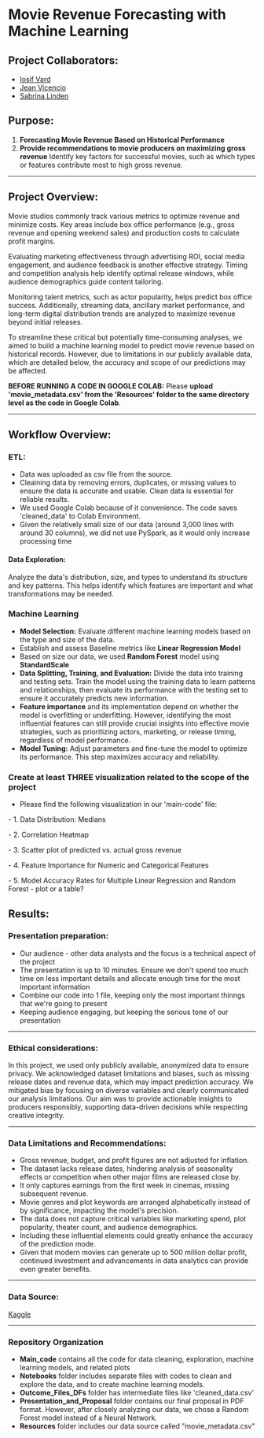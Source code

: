 # Movie Revenue Forecasting with Machine Learning

## Project Collaborators:
* [Iosif Vard](https://github.com/IosifVard)
* [Jean Vicencio](https://github.com/jpvicencio)
* [Sabrina Linden](https://github.com/LegallyNotBlonde)


## Purpose: 
1. **Forecasting Movie Revenue Based on Historical Performance**
2. **Provide recommendations to movie producers on maximizing gross revenue**
Identify key factors for successful movies, such as which types or features contribute most to high gross revenue.

___

## Project Overview:

<p> Movie studios commonly track various metrics to optimize revenue and minimize costs. Key areas include box office performance (e.g., gross revenue and opening weekend sales) and production costs to calculate profit margins. 
<p> Evaluating marketing effectiveness through advertising ROI, social media engagement, and audience feedback is another effective strategy. Timing and competition analysis help identify optimal release windows, while audience demographics guide content tailoring. 
<p> Monitoring talent metrics, such as actor popularity, helps predict box office success. Additionally, streaming data, ancillary market performance, and long-term digital distribution trends are analyzed to maximize revenue beyond initial releases.

<p> To streamline these critical but potentially time-consuming analyses, we aimed to build a machine learning model to predict movie revenue based on historical records. However, due to limitations in our publicly available data, which are detailed below, the accuracy and scope of our predictions may be affected.


**BEFORE RUNNING A CODE IN GOOGLE COLAB:**
Please **upload 'movie_metadata.csv' from the 'Resources' folder to the same directory level as the code in Google Colab**.
___

## Workflow Overview:

### ETL:
* Data was uploaded as csv file from the source.
* Cleaining data by removing errors, duplicates, or missing values to ensure the data is accurate and usable. Clean data is essential for reliable results.
* We used Google Colab because of it convenience. The code saves 'cleaned_data' to Colab Environment.
* Given the relatively small size of our data (around 3,000 lines with around 30 columns), we did not use PySpark, as it would only increase processing time

#### Data Exploration:
Analyze the data's distribution, size, and types to understand its structure and key patterns. This helps identify which features are important and what transformations may be needed.

### Machine Learning 
* **Model Selection:** Evaluate different machine learning models based on the type and size of the data.
* Establish and assess Baseline metrics like **Linear Regression Model**
* Based on size our data, we used **Random Forest** model using **StandardScale**
* **Data Splitting, Training, and Evaluation:** Divide the data into training and testing sets. Train the model using the training data to learn patterns and relationships, then evaluate its performance with the testing set to ensure it accurately predicts new information.
* **Feature importance** and its implementation depend on whether the model is overfitting or underfitting. However, identifying the most influential features can still provide crucial insights into effective movie strategies, such as prioritizing actors, marketing, or release timing, regardless of model performance.
* **Model Tuning:** Adjust parameters and fine-tune the model to optimize its performance. This step maximizes accuracy and reliability.

### Create at least THREE visualization related to the scope of the project 
* Please find the following visualization in our 'main-code' file: 
<p> - 1. Data Distribution: Medians
<p> - 2. Correlation Heatmap
<p> - 3. Scatter plot of predicted vs. actual gross revenue
<p> - 4. Feature Importance for Numeric and Categorical Features
<p> - 5. Model Accuracy Rates for Multiple Linear Regression and Random Forest - plot or a table?

## Results:


### Presentation preparation:
* Our audience - other data analysts and the focus is a technical aspect of the project
* The presentation is up to 10 minutes. Ensure we don't spend too much time on less important details and allocate enough time for the most important information
* Combine our code into 1 file, keeping only the most important thinngs that we're going to present
* Keeping audience engaging, but keeping the serious tone of our presentation

___

### Ethical considerations:
In this project, we used only publicly available, anonymized data to ensure privacy. We acknowledged dataset limitations and biases, such as missing release dates and revenue data, which may impact prediction accuracy. We mitigated bias by focusing on diverse variables and clearly communicated our analysis limitations. Our aim was to provide actionable insights to producers responsibly, supporting data-driven decisions while respecting creative integrity.

___

### Data Limitations and Recommendations:
* Gross revenue, budget, and profit figures are not adjusted for inflation.
* The dataset lacks release dates, hindering analysis of seasonality effects or competition when other major films are released close by.
* It only captures earnings from the first week in cinemas, missing subsequent revenue.
* Movie genres and plot keywords are arranged alphabetically instead of by significance, impacting the model's precision.
* The data does not capture critical variables like marketing spend, plot popularity, theater count, and audience demographics.
* Including these influential elements could greatly enhance the accuracy of the prediction mode.
* Given that modern movies can generate up to 500 million dollar profit, continued investment and advancements in data analytics can provide even greater benefits.
___

### Data Source:
[Kaggle](https://www.kaggle.com/datasets/carolzhangdc/imdb-5000-movie-dataset)

___

### Repository Organization
* **Main_code** contains all the code for data cleaning, exploration, machine learning models, and related plots
* **Notebooks** folder includes separate files with codes to clean and explore the data, and to create machine learning  models.
* **Outcome_Files_DFs** folder has intermediate files like 'cleaned_data.csv'
* **Presentation_and_Proposal** folder contains our final proposal in PDF format. However, after closely analyzing our data, we chose a Random Forest model instead of a Neural Network.
* **Resources** folder includes our data source called "movie_metadata.csv"
